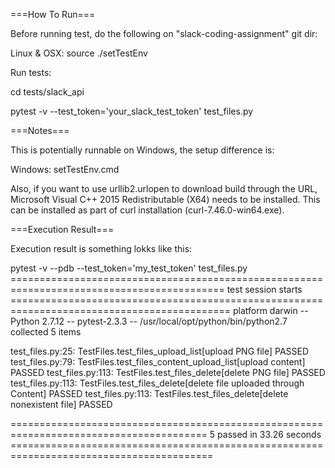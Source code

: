 ===How To Run===

Before running test, do the following on "slack-coding-assignment" git dir:

Linux & OSX: 
source ./setTestEnv

Run tests:

cd tests/slack_api

pytest -v --test_token='your_slack_test_token' test_files.py


===Notes===

This is potentially runnable on Windows, the setup difference is:

Windows: setTestEnv.cmd

Also, if you want to use urllib2.urlopen to download build through the URL, Microsoft Visual C++ 2015 Redistributable (X64) needs to be installed. This can be installed as part of curl installation (curl-7.46.0-win64.exe).


===Execution Result===

Execution result is something lokks like this:

pytest -v --pdb --test_token='my_test_token' test_files.py
=========================================================================================== test session starts ============================================================================================
platform darwin -- Python 2.7.12 -- pytest-2.3.3 -- /usr/local/opt/python/bin/python2.7
collected 5 items

test_files.py:25: TestFiles.test_files_upload_list[upload PNG file] PASSED
test_files.py:79: TestFiles.test_files_content_upload_list[upload content] PASSED
test_files.py:113: TestFiles.test_files_delete[delete PNG file] PASSED
test_files.py:113: TestFiles.test_files_delete[delete file uploaded through Content] PASSED
test_files.py:113: TestFiles.test_files_delete[delete nonexistent file] PASSED

======================================================================================== 5 passed in 33.26 seconds =========================================================================================
